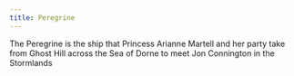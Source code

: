 ```yaml
---
title: Peregrine
---
```


The Peregrine is the ship that Princess Arianne Martell and her party take from Ghost Hill across the Sea of Dorne to meet Jon Connington in the Stormlands


